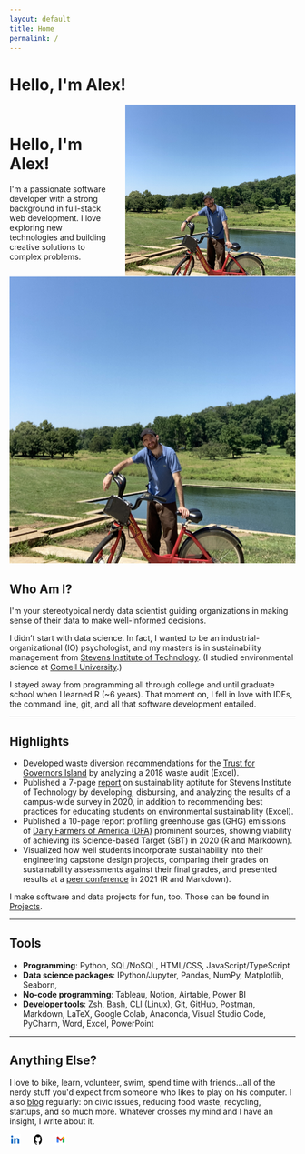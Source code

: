 ```yaml
---
layout: default
title: Home
permalink: /
---
```


# Hello, I'm Alex!

<div class="intro">
  <div class="text">
    <h1>Hello, I'm Alex!</h1>
    <p>I'm a passionate software developer with a strong background in full-stack web development. I love exploring new technologies and building creative solutions to complex problems.</p>
  </div>
  <div class="image">
    <img src="intro-img.png" alt="Image not supported">
  </div>
</div>

<div class="intro-image">
    <img src="intro-img.png" alt="Image not supported">
</div>

## Who Am I?

I'm your stereotypical nerdy data scientist guiding organizations in making sense of their data to make well-informed decisions. 

I didn’t start with data science. In fact, I wanted to be an industrial-organizational (IO) psychologist, and my masters is in sustainability management from [Stevens Institute of Technology](https://www.stevens.edu/). (I studied environmental science at [Cornell University](https://www.cornell.edu/).)

I stayed away from programming all through college and until graduate school when I learned R (~6 years). That moment on, I fell in love with IDEs, the command line, git, and all that software development entailed. 

---

## Highlights

- Developed waste diversion recommendations for the [Trust for Governors Island](https://www.govisland.com/about/the-trust-for-governors-island) by analyzing a 2018 waste audit (Excel).
- Published a 7-page [report](https://reports.aashe.org/institutions/stevens-institute-of-technology-nj/report/2020-03-02/AC/curriculum/AC-6/) on sustainability aptitute for Stevens Institute of Technology by developing, disbursing, and analyzing the results of a campus-wide survey in 2020, in addition to recommending best practices for educating students on environmental sustainability (Excel).
- Published a 10-page report profiling greenhouse gas (GHG) emissions of [Dairy Farmers of America (DFA)](https://www.dfamilk.com/) prominent sources, showing viability of achieving its Science-based Target (SBT) in 2020 (R and Markdown).
- Visualized how well students incorporate sustainability into their engineering capstone design projects, comparing their grades on sustainability assessments against their final grades, and presented results at a [peer conference](https://strategy.asee.org/assessing-the-sustainability-components-of-engineering-capstone-projects) in 2021 (R and Markdown).

I make software and data projects for fun, too. Those can be found in [Projects](projects.md).

---

## Tools

- **Programming**: Python, SQL/NoSQL, HTML/CSS, JavaScript/TypeScript
- **Data science packages**: IPython/Jupyter, Pandas, NumPy, Matplotlib, Seaborn, 
- **No-code programming**: Tableau, Notion, Airtable, Power BI
- **Developer tools**: Zsh, Bash, CLI (Linux), Git, GitHub, Postman, Markdown, LaTeX, Google Colab, Anaconda, Visual Studio Code, PyCharm, Word, Excel, PowerPoint

---

## Anything Else?

I love to bike, learn, volunteer, swim, spend time with friends...all of the nerdy stuff you'd expect from someone who likes to play on his computer. I also [blog](https://furry-date-ae4.notion.site/Rethinking-Circular-Economy-34b44ede819c49158d207ac18607e85d) regularly: on civic issues, reducing food waste, recycling, startups, and so much more. Whatever crosses my mind and I have an insight, I write about it.

<footer>
    <div class="social-links">
        <a href="https://www.linkedin.com/in/alexdubro/" aria-label="LinkedIn profile">
            <img src="linkedin-icon.png" alt="LinkedIn Icon" />
        </a>
        <a href="https://github.com/add0794" aria-label="GitHub profile">
            <img src="github-icon.png" alt="GitHub Icon" />
        </a>
        <a href="mailto:add0794@gmail.com" aria-label="Email">
            <img src="email-icon.png" alt="Email Icon" />
        </a>
    </div>

<style>

/* Styling for the intro header and image */
.intro {
  display: flex;
  align-items: center;
  gap: 30px;
}

.text {
  flex: 1;
}

.image img {
  max-width: 300px;
  height: auto;
}

/* Styling for the social media */
.social-links {
    display: flex; /* Arrange items horizontally */
    gap: 15px; /* Add spacing between items */
    list-style: none; /* Remove bullets */
    padding: 0; /* Remove padding */
    margin: 0; /* Remove margin */
}

.social-links li {
    display: flex; /* Align icon and text */
    align-items: center; /* Vertically center items */
}

.social-links a {
    text-decoration: none; /* Remove underline from links */
    color: #333; /* Default text color */
    font-family: Arial, sans-serif;
    font-size: 14px;
}

.social-links a:hover {
    color: #0073b1; /* Change color on hover */
}

.social-links img {
    width: 20px; /* Set icon width */
    height: 20px; /* Set icon height */
    margin-right: 5px; /* Add spacing between icon and text */
}
</style>

</footer>